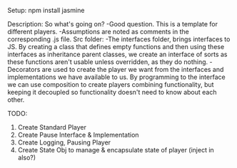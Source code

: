 Setup:
  npm install jasmine

Description:
So what's going on?
  -Good question. This is a template for different players.
  -Assumptions are noted as comments in the corresponding .js file.
Src folder:
  -The interfaces folder, brings interfaces to JS. By creating a class that defines empty functions and then using these interfaces as inheritance parent classes, we create an interface of sorts as these functions aren't usable unless overridden, as they do nothing.
  -Decorators are used to create the player we want from the interfaces and implementations we have available to us. By programming to the interface we can use composition to create players combining functionality, but keeping it decoupled so functionality doesn't need to know about each other. 


TODO:
1) Create Standard Player
2) Create Pause Interface & Implementation
3) Create Logging, Pausing Player
4) Create State Obj to manage & encapsulate state of player (inject in also?)
